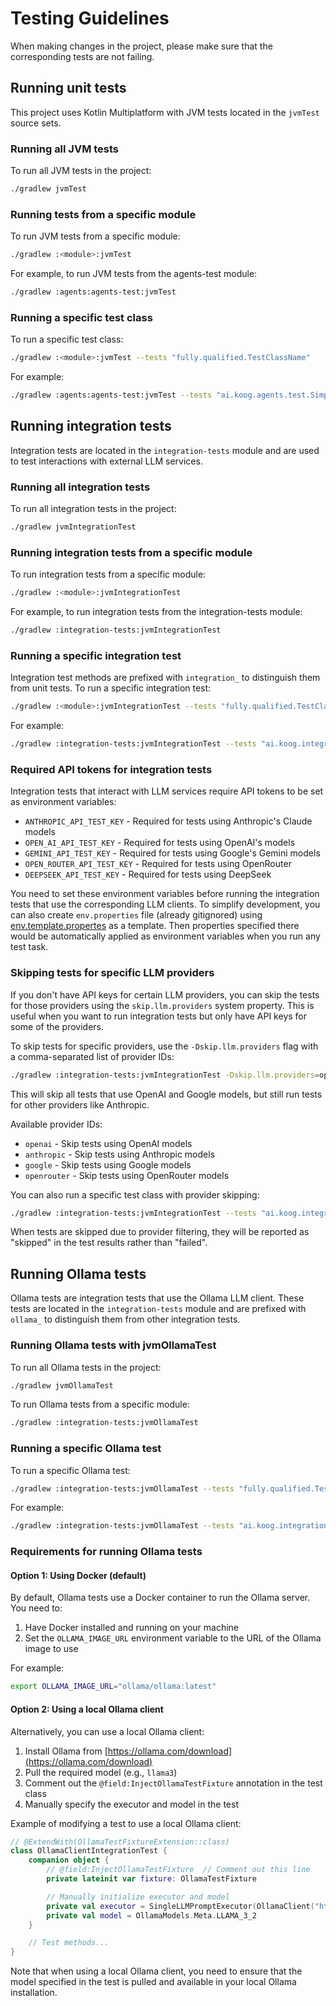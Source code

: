 # Testing Guidelines

When making changes in the project, please make sure that the corresponding tests are not failing.

## Running unit tests

This project uses Kotlin Multiplatform with JVM tests located in the `jvmTest` source sets.

### Running all JVM tests

To run all JVM tests in the project:

```bash
./gradlew jvmTest
```

### Running tests from a specific module

To run JVM tests from a specific module:

```bash
./gradlew :<module>:jvmTest
```

For example, to run JVM tests from the agents-test module:

```bash
./gradlew :agents:agents-test:jvmTest
```

### Running a specific test class

To run a specific test class:

```bash
./gradlew :<module>:jvmTest --tests "fully.qualified.TestClassName"
```

For example:

```bash
./gradlew :agents:agents-test:jvmTest --tests "ai.koog.agents.test.SimpleAgentMockedTest"
```

## Running integration tests

Integration tests are located in the `integration-tests` module and are used to test interactions with external LLM
services.

### Running all integration tests

To run all integration tests in the project:

```bash
./gradlew jvmIntegrationTest
```

### Running integration tests from a specific module

To run integration tests from a specific module:

```bash
./gradlew :<module>:jvmIntegrationTest
```

For example, to run integration tests from the integration-tests module:

```bash
./gradlew :integration-tests:jvmIntegrationTest
```

### Running a specific integration test

Integration test methods are prefixed with `integration_` to distinguish them from unit tests. To run a specific
integration test:

```bash
./gradlew :<module>:jvmIntegrationTest --tests "fully.qualified.TestClassName.integration_testMethodName"
```

For example:

```bash
./gradlew :integration-tests:jvmIntegrationTest --tests "ai.koog.integration.tests.SingleLLMPromptExecutorIntegrationTest.integration_testExecute"
```

### Required API tokens for integration tests

Integration tests that interact with LLM services require API tokens to be set as environment variables:

- `ANTHROPIC_API_TEST_KEY` - Required for tests using Anthropic's Claude models
- `OPEN_AI_API_TEST_KEY` - Required for tests using OpenAI's models
- `GEMINI_API_TEST_KEY` - Required for tests using Google's Gemini models
- `OPEN_ROUTER_API_TEST_KEY` - Required for tests using OpenRouter
- `DEEPSEEK_API_TEST_KEY` - Required for tests using DeepSeek

You need to set these environment variables before running the integration tests that use the corresponding LLM clients.
To simplify development, you can also create `env.properties` file (already gitignored) using [env.template.propertes](./integration-tests/env.template.properties) as a template.
Then properties specified there would be automatically applied as environment variables when you run any test task.

### Skipping tests for specific LLM providers

If you don't have API keys for certain LLM providers, you can skip the tests for those providers using the `skip.llm.providers` system property. This is useful when you want to run integration tests but only have API keys for some of the providers.

To skip tests for specific providers, use the `-Dskip.llm.providers` flag with a comma-separated list of provider IDs:

```bash
./gradlew :integration-tests:jvmIntegrationTest -Dskip.llm.providers=openai,google
```

This will skip all tests that use OpenAI and Google models, but still run tests for other providers like Anthropic.

Available provider IDs:
- `openai` - Skip tests using OpenAI models
- `anthropic` - Skip tests using Anthropic models
- `google` - Skip tests using Google models
- `openrouter` - Skip tests using OpenRouter models

You can also run a specific test class with provider skipping:

```bash
./gradlew :integration-tests:jvmIntegrationTest --tests "ai.koog.integration.tests.AIAgentIntegrationTest" -Dskip.llm.providers=anthropic,gemini
```

When tests are skipped due to provider filtering, they will be reported as "skipped" in the test results rather than "failed".

## Running Ollama tests

Ollama tests are integration tests that use the Ollama LLM client. These tests are located in the `integration-tests`
module and are prefixed with `ollama_` to distinguish them from other integration tests.

### Running Ollama tests with jvmOllamaTest

To run all Ollama tests in the project:

```bash
./gradlew jvmOllamaTest
```

To run Ollama tests from a specific module:

```bash
./gradlew :integration-tests:jvmOllamaTest
```

### Running a specific Ollama test

To run a specific Ollama test:

```bash
./gradlew :integration-tests:jvmOllamaTest --tests "fully.qualified.TestClassName.ollama_testMethodName"
```

For example:

```bash
./gradlew :integration-tests:jvmOllamaTest --tests "ai.koog.integration.tests.OllamaClientIntegrationTest.ollama_test execute simple prompt"
```

### Requirements for running Ollama tests

#### Option 1: Using Docker (default)

By default, Ollama tests use a Docker container to run the Ollama server. You need to:

1. Have Docker installed and running on your machine
2. Set the `OLLAMA_IMAGE_URL` environment variable to the URL of the Ollama image to use

For example:

```bash
export OLLAMA_IMAGE_URL="ollama/ollama:latest"
```

#### Option 2: Using a local Ollama client

Alternatively, you can use a local Ollama client:

1. Install Ollama from [https://ollama.com/download](https://ollama.com/download)
2. Pull the required model (e.g., `llama3`)
3. Comment out the `@field:InjectOllamaTestFixture` annotation in the test class
4. Manually specify the executor and model in the test

Example of modifying a test to use a local Ollama client:

```kotlin
// @ExtendWith(OllamaTestFixtureExtension::class)
class OllamaClientIntegrationTest {
    companion object {
        // @field:InjectOllamaTestFixture  // Comment out this line
        private lateinit var fixture: OllamaTestFixture

        // Manually initialize executor and model
        private val executor = SingleLLMPromptExecutor(OllamaClient("http://localhost:11434"))
        private val model = OllamaModels.Meta.LLAMA_3_2
    }

    // Test methods...
}
```

Note that when using a local Ollama client, you need to ensure that the model specified in the test is pulled and
available in your local Ollama installation.

